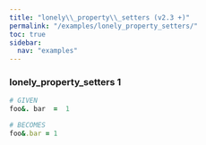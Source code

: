 ```yaml
---
title: "lonely\\_property\\_setters (v2.3 +)"
permalink: "/examples/lonely_property_setters/"
toc: true
sidebar:
  nav: "examples"
---
```


### lonely\_property\_setters 1
```ruby
# GIVEN
foo&. bar  =  1
```
```ruby
# BECOMES
foo&.bar = 1
```
